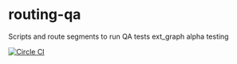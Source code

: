 # routing-qa
Scripts and route segments to run QA tests
ext_graph alpha testing



[![Circle CI](https://circleci.com/gh/jandegr/routing-qa.svg?style=svg)](https://circleci.com/gh/jandegr/routing-qa)
